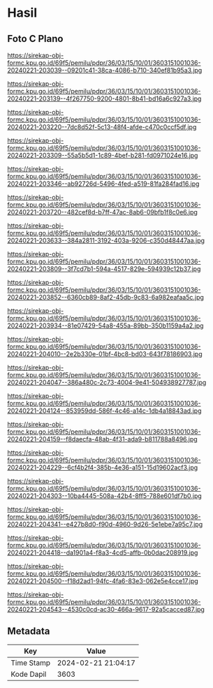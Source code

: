 # Hasil

## Foto C Plano

https://sirekap-obj-formc.kpu.go.id/69f5/pemilu/pdpr/36/03/15/10/01/3603151001036-20240221-203039--09201c41-38ca-4086-b710-340ef81b95a3.jpg

https://sirekap-obj-formc.kpu.go.id/69f5/pemilu/pdpr/36/03/15/10/01/3603151001036-20240221-203139--4f267750-9200-4801-8b41-bd16a6c927a3.jpg

https://sirekap-obj-formc.kpu.go.id/69f5/pemilu/pdpr/36/03/15/10/01/3603151001036-20240221-203220--7dc8d52f-5c13-48f4-afde-c470c0ccf5df.jpg

https://sirekap-obj-formc.kpu.go.id/69f5/pemilu/pdpr/36/03/15/10/01/3603151001036-20240221-203309--55a5b5d1-1c89-4bef-b281-fd0971024e16.jpg

https://sirekap-obj-formc.kpu.go.id/69f5/pemilu/pdpr/36/03/15/10/01/3603151001036-20240221-203346--ab92726d-5496-4fed-a519-81fa284fad16.jpg

https://sirekap-obj-formc.kpu.go.id/69f5/pemilu/pdpr/36/03/15/10/01/3603151001036-20240221-203720--482cef8d-b7ff-47ac-8ab6-09bfb1f8c0e6.jpg

https://sirekap-obj-formc.kpu.go.id/69f5/pemilu/pdpr/36/03/15/10/01/3603151001036-20240221-203633--384a2811-3192-403a-9206-c350d48447aa.jpg

https://sirekap-obj-formc.kpu.go.id/69f5/pemilu/pdpr/36/03/15/10/01/3603151001036-20240221-203809--3f7cd7b1-594a-4517-829e-594939c12b37.jpg

https://sirekap-obj-formc.kpu.go.id/69f5/pemilu/pdpr/36/03/15/10/01/3603151001036-20240221-203852--6360cb89-8af2-45db-9c83-6a982eafaa5c.jpg

https://sirekap-obj-formc.kpu.go.id/69f5/pemilu/pdpr/36/03/15/10/01/3603151001036-20240221-203934--81e07429-54a8-455a-89bb-350b1159a4a2.jpg

https://sirekap-obj-formc.kpu.go.id/69f5/pemilu/pdpr/36/03/15/10/01/3603151001036-20240221-204010--2e2b330e-01bf-4bc8-bd03-643f78186903.jpg

https://sirekap-obj-formc.kpu.go.id/69f5/pemilu/pdpr/36/03/15/10/01/3603151001036-20240221-204047--386a480c-2c73-4004-9e41-504938927787.jpg

https://sirekap-obj-formc.kpu.go.id/69f5/pemilu/pdpr/36/03/15/10/01/3603151001036-20240221-204124--853959dd-586f-4c46-a14c-1db4a18843ad.jpg

https://sirekap-obj-formc.kpu.go.id/69f5/pemilu/pdpr/36/03/15/10/01/3603151001036-20240221-204159--f8daecfa-48ab-4f31-ada9-b811788a8496.jpg

https://sirekap-obj-formc.kpu.go.id/69f5/pemilu/pdpr/36/03/15/10/01/3603151001036-20240221-204229--6cf4b2f4-385b-4e36-a151-15d19602acf3.jpg

https://sirekap-obj-formc.kpu.go.id/69f5/pemilu/pdpr/36/03/15/10/01/3603151001036-20240221-204303--10ba4445-508a-42b4-8ff5-788e601df7b0.jpg

https://sirekap-obj-formc.kpu.go.id/69f5/pemilu/pdpr/36/03/15/10/01/3603151001036-20240221-204341--e427b8d0-f90d-4960-9d26-5e1ebe7a95c7.jpg

https://sirekap-obj-formc.kpu.go.id/69f5/pemilu/pdpr/36/03/15/10/01/3603151001036-20240221-204418--da1901a4-f8a3-4cd5-affb-0b0dac208919.jpg

https://sirekap-obj-formc.kpu.go.id/69f5/pemilu/pdpr/36/03/15/10/01/3603151001036-20240221-204500--f18d2ad1-94fc-4fa6-83e3-062e5e4cce17.jpg

https://sirekap-obj-formc.kpu.go.id/69f5/pemilu/pdpr/36/03/15/10/01/3603151001036-20240221-204543--4530c0cd-ac30-466a-9617-92a5cacced87.jpg


## Metadata

| Key        | Value               |
| ---------- | ------------------- |
| Time Stamp | 2024-02-21 21:04:17 |
| Kode Dapil | 3603                |



